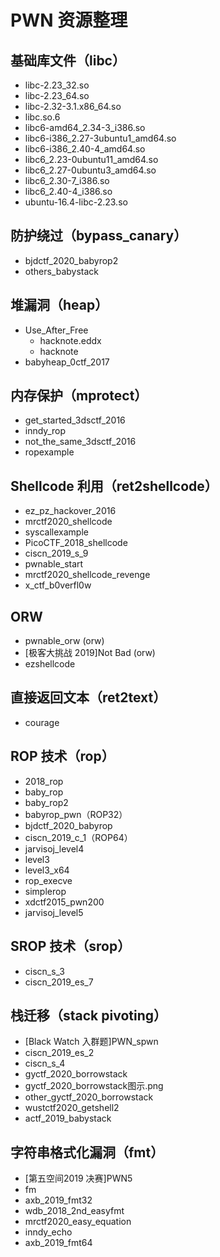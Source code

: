# PWN 资源整理

## 基础库文件（libc）
- libc-2.23_32.so
- libc-2.23_64.so
- libc-2.32-3.1.x86_64.so
- libc.so.6
- libc6-amd64_2.34-3_i386.so
- libc6-i386_2.27-3ubuntu1_amd64.so
- libc6-i386_2.40-4_amd64.so
- libc6_2.23-0ubuntu11_amd64.so
- libc6_2.27-0ubuntu3_amd64.so
- libc6_2.30-7_i386.so
- libc6_2.40-4_i386.so
- ubuntu-16.4-libc-2.23.so

## 防护绕过（bypass_canary）
- bjdctf_2020_babyrop2
- others_babystack

## 堆漏洞（heap）
- Use_After_Free
  - hacknote.eddx
  - hacknote
- babyheap_0ctf_2017

## 内存保护（mprotect）
- get_started_3dsctf_2016
- inndy_rop
- not_the_same_3dsctf_2016
- ropexample

## Shellcode 利用（ret2shellcode）
- ez_pz_hackover_2016
- mrctf2020_shellcode
- syscallexample
- PicoCTF_2018_shellcode
- ciscn_2019_s_9
- pwnable_start
- mrctf2020_shellcode_revenge
- x_ctf_b0verfl0w

## ORW
- pwnable_orw (orw)
- [极客大挑战 2019]Not Bad (orw)
- ezshellcode

## 直接返回文本（ret2text）
- courage

## ROP 技术（rop）
- 2018_rop
- baby_rop
- baby_rop2
- babyrop_pwn（ROP32）
- bjdctf_2020_babyrop
- ciscn_2019_c_1（ROP64）
- jarvisoj_level4
- level3
- level3_x64
- rop_execve
- simplerop
- xdctf2015_pwn200
- jarvisoj_level5

## SROP 技术（srop）
- ciscn_s_3
- ciscn_2019_es_7

## 栈迁移（stack pivoting）
- [Black Watch 入群题]PWN_spwn
- ciscn_2019_es_2
- ciscn_s_4
- gyctf_2020_borrowstack
- gyctf_2020_borrowstack图示.png
- other_gyctf_2020_borrowstack
- wustctf2020_getshell2
- actf_2019_babystack

## 字符串格式化漏洞（fmt）
- [第五空间2019 决赛]PWN5
- fm
- axb_2019_fmt32
- wdb_2018_2nd_easyfmt
- mrctf2020_easy_equation
- inndy_echo
- axb_2019_fmt64